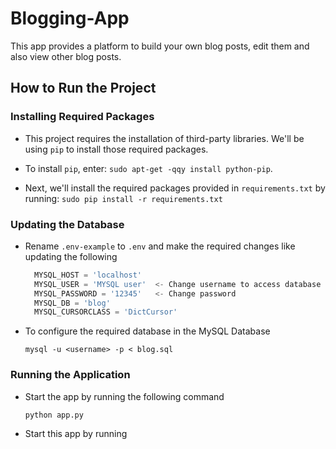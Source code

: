 # Blogging-App

This app provides a platform to build your own blog posts, edit them and also view other blog posts.

## How to Run the Project

### Installing Required Packages
 - This project requires the installation of third-party libraries. We'll be using `pip` to install those required packages.
 - To install `pip`, enter:
   `sudo apt-get -qqy install python-pip`.
 
 - Next, we'll install the required packages provided in `requirements.txt` by running:
   `sudo pip install -r requirements.txt`

### Updating the Database 
 - Rename `.env-example` to `.env` and make the required changes like updating the following
   ````javascript
     MYSQL_HOST = 'localhost'
     MYSQL_USER = 'MYSQL user'  <- Change username to access database
     MYSQL_PASSWORD = '12345'   <- Change password
     MYSQL_DB = 'blog'
     MYSQL_CURSORCLASS = 'DictCursor' 
   ````
   
 
 - To configure the required database in the MySQL Database
 
    `mysql -u <username> -p < blog.sql`
    

### Running the Application 
- Start the app by running the following command

 
    `python app.py`
 
 - Start this app by running
 
  
  

